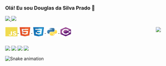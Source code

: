 ### Olá! Eu sou Douglas da Silva Prado 👋

<div>
  <a href="https://github.com/DouglasSilvaPrado">
  <img height="180em" src="https://github-readme-stats.vercel.app/api?username=DouglasSilvaPrado&show_icons=true&theme=dracula&include_all_commits=true&count_private=true"/>
  <img height="180em" src="https://github-readme-stats.vercel.app/api/top-langs/?username=DouglasSilvaPrado&layout=compact&langs_count=7&theme=dracula"/>
</div>
 
<div style="display: inline_block"><br>
  <img align="center" alt="Douglas-Js" height="30" width="40" src="https://raw.githubusercontent.com/devicons/devicon/master/icons/javascript/javascript-plain.svg">
  <img align="center" alt="Douglas-HTML" height="30" width="40" src="https://raw.githubusercontent.com/devicons/devicon/master/icons/html5/html5-original.svg">
  <img align="center" alt="Douglas-CSS" height="30" width="40" src="https://raw.githubusercontent.com/devicons/devicon/master/icons/css3/css3-original.svg">
  <img align="center" alt="Douglas-Python" height="30" width="40" src="https://raw.githubusercontent.com/devicons/devicon/master/icons/python/python-original.svg">
  <img align="center" alt="Douglas-Csharp" height="30" width="40" src="https://raw.githubusercontent.com/devicons/devicon/master/icons/csharp/csharp-original.svg">
  <img align="right" height="180em alt="Douglas-Avatar" src="https://lh3.googleusercontent.com/V4BHmhIQ7YXs_uBlSXBAZvAE8giZGQmy24fJnTQ92I_XH2SsBMCHFMhUHyXA5YYtgJE380WWWZvPFixpdUlpd_gp2X8Fu5yz3gZBZuRKShx_gSgLV3-RfWNYCpzo_j9V18nf2BCTFykdFo4G6lLrYBrFHJZks5WA-mV3pPr90QoAZT_6kMOmf55Q0rpa5MS3F9Eump-TVUhaNJyUcScICMEVssEMDexzAD6FhT2k3gRJdL2RMYqo2FKcGf-pjrToVzZcgnW_DJ5pzg4jWxQgvXWRicDZEnqzmapjtPXqJf7h0uUL3QzMjqw3XfCWxMQbIn0SezsIyRYhli_yZrqj-2vAROQrOb2do99U0QGaaIpqCjH8xBtFQDT_lE0rKc8j_ErlX3DXFGxDqbDHqc7c92zLYSmYS-kiaqojTwh7iTT4KdWKkZGpkypvqiTvKeZISFSqx1-hez-7T4t1ArlquFvG8Pkrh7UK73t8DgLbVNrXBGR_drxhWOilRydDYajXgvYSNNVzJIwlOZIFkBjBaeKlfetm4i6ZOLPl0VGkc3zub9iUkYMDbG_XjQcub3vqwGn4E2axXb7EHiQwuhQXY_wBvDfnGD2wVQVVbdkT_BNekF-2L8X_hTYTsSlBXDZZ7o5hY5aLX_YTk5eV7h3HtFnP1_k7pDqpU-cYa9pndJAVvlxjLTLlJYf-rruR44cQrZhzZ7HWxe4dE4CDdxRN7Q=s400-no?authuser=2">
</div>
  
##

<div>
<!--     <a href="" target="_blank"><img src="https://img.shields.io/badge/YouTube-FF0000?style=for-the-badge&logo=youtube&logoColor=white" target="_blank"></a> -->
  <a href="https://www.instagram.com/douglas_silva_prado/" target="_blank"><img src="https://img.shields.io/badge/-Instagram-%23E4405F?style=for-the-badge&logo=instagram&logoColor=white" target="_blank"></a>
 <a href="https://discord.com/channels/Douglas_Prado#0880" target="_blank"><img src="https://img.shields.io/badge/Discord-7289DA?style=for-the-badge&logo=discord&logoColor=white" target="_blank"></a> 
  <a href = "mailto:douglassilvadaprado@gmail.com"><img src="https://img.shields.io/badge/-Gmail-%23333?style=for-the-badge&logo=gmail&logoColor=white" target="_blank"></a>
  <a href="https://www.linkedin.com/in/douglas-da-silva-prado-2633b8130/" target="_blank"><img src="https://img.shields.io/badge/-LinkedIn-%230077B5?style=for-the-badge&logo=linkedin&logoColor=white" target="_blank"></a> 
</div>

![Snake animation](https://github.com/DouglasSilvaPrado/DouglasSilvaPrado/blob/output/github-contribution-grid-snake.svg)

